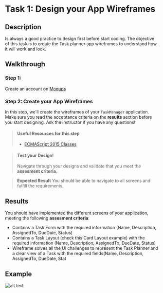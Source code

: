 # Task 1: Design your App Wireframes

## Description

Is always a good practice to design first before start coding. The objective of this task is to create the Task planner app wireframes to understand how it will work and look.

## Walkthrough

### Step 1: 
Create an account on <a href="https://moqups.com/" target="_blank">Moqups</a>

### Step 2: Create your App Wireframes

In this step, we'll create the wireframes of your `TaskManager` application. Make sure you read the acceptance criteria on the **results** section before
you start designing. Ask the instructor if you have any questions!

> #### Useful Resources for this step
> - [ECMAScript 2015 Classes](https://developer.mozilla.org/en-US/docs/Learn/JavaScript/Objects/Inheritance#ECMAScript_2015_Classes)


> #### Test your Design!
> Navigate through your designs and validate that you meet the **assesment criteria**. 

> **Expected Result**
> You should be able to navigate to all screens and fulfill the requirements.


## Results

You should have implemented the different screens of your application, meeting the following **assesment criteria**:

* Contains a Task Form with the required information (Name, Description, AssignedTo, DueDate, Status)
* Contains a Task Layout (check this Card Layout example) with the required information (Name, Description, AssignedTo, DueDate, Status)
* Wireframe solves all the UI challenges to represent the Task Planner and a clear view of a Task with the required fields(Name, Description, AssignedTo, DueDate, Stat

## Example

![alt text](https://github.com/generation-org/jwd-final-project/blob/main/task-1/images/wireframes.png)
